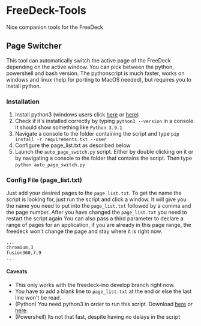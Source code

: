 # FreeDeck-Tools

Nice companion tools for the FreeDeck

## Page Switcher

This tool can automatically switch the active page of the FreeDeck depending on the active window.
You can pick between the python, powershell and bash version. The pythonscript is much faster, works on windows and linux (help for porting to MacOS needed), but requires you to install python.

### Installation

1. Install python3 (windows users click [here](https://www.microsoft.com/de-de/p/python-38/9mssztt1n39l) or [here](https://www.python.org/downloads/windows/))
2. Check if it's installed correctly by typing `python3 --version` in a console. It should show something like `Python 3.9.1`
3. Navigate a console to the folder containing the script and type `pip install -r requirements.txt --user`
4. Configure the page_list.txt as described below
5. Launch the `auto_page_switch.py` script. Either by double clicking on it or by navigating a console to the folder that contains the script. Then type `python auto_page_switch.py`

### Config File (page_list.txt)

Just add your desired pages to the `page_list.txt`. To get the name the script is looking for, just run the script and click a window. It will give you the name you need to put into the `page_list.txt` followed by a comma and the page number. After you have changed the `page_list.txt` you need to restart the script again
You can also pass a third parameter to declare a range of pages for an application, if you are already in this page range, the freedeck won't change the page and stay where it is right now.

```
...
chromium,3
fusion360,7,9
...
```

#### Caveats

- This only works with the freedeck-ino develop branch right now.
- You have to add a blank line to `page_list.txt` at the end or else the last line won't be read.
- (Python) You need python3 in order to run this script. Download [here](https://www.microsoft.com/de-de/p/python-38/9mssztt1n39l) or [here](https://www.python.org/downloads/windows/).
- (Powershell) Its not that fast, despite having no delays in the script